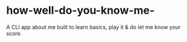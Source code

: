 # how-well-do-you-know-me-
A CLI app about me built to learn basics, play it & do let me know your score.
